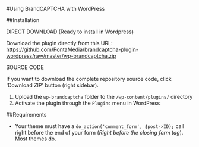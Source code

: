 #Using BrandCAPTCHA with WordPress

##Installation

DIRECT DOWNLOAD (Ready to install in Wordpress)

Download the plugin directly from this URL: https://github.com/PontaMedia/brandcaptcha-plugin-wordpress/raw/master/wp-brandcaptcha.zip


SOURCE CODE

If you want to download the complete repository source code, click 'Download ZIP' button (right sidebar).

1. Upload the `wp-brandcaptcha` folder to the `/wp-content/plugins/` directory
2. Activate the plugin through the `Plugins` menu in WordPress


##Requirements

* Your theme must have a `do_action('comment_form', $post->ID);` call right before the end of your form (*Right before the closing form tag*). Most themes do.


